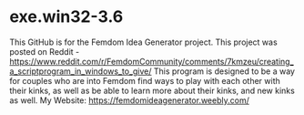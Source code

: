 # exe.win32-3.6
This GitHub is for the Femdom Idea Generator project.
This project was posted on Reddit - https://www.reddit.com/r/FemdomCommunity/comments/7kmzeu/creating_a_scriptprogram_in_windows_to_give/
This program is designed to be a way for couples who are into Femdom find ways to play with each other with their kinks, as well as
be able to learn more about their kinks, and new kinks as well.
My Website: https://femdomideagenerator.weebly.com/
